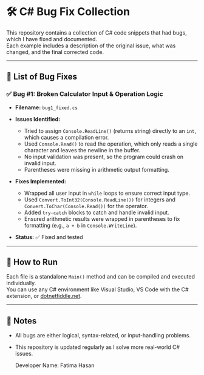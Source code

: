 # 🛠️ C# Bug Fix Collection

This repository contains a collection of C# code snippets that had bugs, which I have fixed and documented.  
Each example includes a description of the original issue, what was changed, and the final corrected code.

---

## 📂 List of Bug Fixes

### ✅ Bug #1: Broken Calculator Input & Operation Logic
- **Filename:** `bug1_fixed.cs`
- **Issues Identified:**
  - Tried to assign `Console.ReadLine()` (returns string) directly to an `int`, which causes a compilation error.
  - Used `Console.Read()` to read the operation, which only reads a single character and leaves the newline in the buffer.
  - No input validation was present, so the program could crash on invalid input.
  - Parentheses were missing in arithmetic output formatting.

- **Fixes Implemented:**
  - Wrapped all user input in `while` loops to ensure correct input type.
  - Used `Convert.ToInt32(Console.ReadLine())` for integers and `Convert.ToChar(Console.Read())` for the operator.
  - Added `try-catch` blocks to catch and handle invalid input.
  - Ensured arithmetic results were wrapped in parentheses to fix formatting (e.g., `a + b` in `Console.WriteLine`).

- **Status:** ✅ Fixed and tested

---

## 🧪 How to Run

Each file is a standalone `Main()` method and can be compiled and executed individually.  
You can use any C# environment like Visual Studio, VS Code with the C# extension, or [dotnetfiddle.net](https://dotnetfiddle.net/).

---

## 📌 Notes

- All bugs are either logical, syntax-related, or input-handling problems.
- This repository is updated regularly as I solve more real-world C# issues.


  Developer Name: Fatima Hasan
